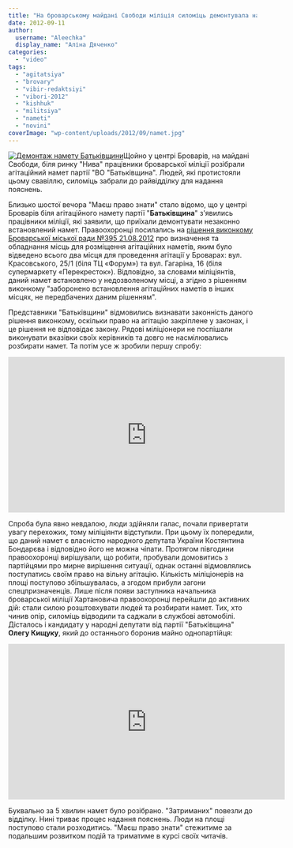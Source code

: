 ```yaml
---
title: "На броварському майдані Свободи міліція силоміць демонтувала намет \"Батьківщини\" - ВІДЕО"
date: 2012-09-11
author: 
  username: "Aleechka"
  display_name: "Аліна Дяченко"
categories: 
  - "video"
tags: 
  - "agitatsiya"
  - "brovary"
  - "vibir-redaktsiyi"
  - "vibori-2012"
  - "kishhuk"
  - "militsiya"
  - "nameti"
  - "novini"
coverImage: "wp-content/uploads/2012/09/namet.jpg"
---
```


[![](https://mpz.brovary.org/wp-content/uploads/2012/09/namet.jpg "Демонтаж намету Батьківщини")](https://mpz.brovary.org/wp-content/uploads/2012/09/namet.jpg)Щойно у центрі Броварів, на майдані Свободи, біля ринку "Нива" працівники броварської міліції розібрали агітаційний намет партії "ВО "Батьківщина". Людей, які протистояли цьому свавіллю, силоміць забрали до райвідділку для надання пояснень.

Близько шостої вечора "Маєш право знати" стало відомо, що у центрі Броварів біля агітаційного намету партії "**Батьківщина**" з'явились працівники міліції, які заявили, що приїхали демонтувати незаконно встановлений намет. Правоохоронці посилались на [рішення виконкому Броварської міської ради №395 21.08.2012](http://docs.brovary.org/p3929/21.08.2012/395) про визначення та обладнання місць для розміщення агітаційних наметів, яким було відведено всього два місця для проведення агітації у Броварах: вул. Красовського, 25/1 (біля ТЦ «Форум») та вул. Гагаріна, 16 (біля супермаркету «Перекресток»). Відповідно, за словами міліціянтів, даний намет встановлено у недозволеному місці, а згідно з рішенням виконкому "заборонено встановлення агітаційних наметів в інших місцях, не передбачених даним рішенням".

Представники "Батьківщини" відмовились визнавати законність даного рішення виконкому, оскільки право на агітацію закріплене у законах, і це рішення не відповідає закону. Рядові міліціонери не поспішали виконувати вказівки своїх керівників та довго не насмілювались розбирати намет. Та потім усе ж зробили першу спробу:

<iframe src="https://www.youtube.com/embed/OQGkY0-ZzTg" frameborder="0" width="560" height="315"></iframe>

Спроба була явно невдалою, люди здійняли галас, почали привертати увагу перехожих, тому міліціянти відступили. При цьому їх попередили, що даний намет є власністю народного депутата України Костянтина Бондарєва і відповідно його не можна чіпати. Протягом півгодини правоохоронці вирішували, що робити, пробували домовитись з партійцями про мирне вирішення ситуації, однак останні відмовлялись поступатись своїм право на вільну агітацію. Кількість міліціонерів на площі поступово збільшувалась, а згодом прибули загони спецпризначенців. Лише після появи заступника начальника броварської міліції Хартановича правоохоронці перейшли до активних дій: стали силою розштовхувати людей та розбирати намет. Тих, хто чинив опір, силоміць відводили та саджали в службові автомобілі. Дісталось і кандидату у народні депутати від партії "Батьківщина" **Олегу Кищуку**, який до останнього боронив майно однопартійця:

<iframe src="https://www.youtube.com/embed/fRvjgZKxFrs" frameborder="0" width="560" height="315"></iframe>

Буквально за 5 хвилин намет було розібрано. "Затриманих" повезли до відділку. Нині триває процес надання пояснень. Люди на площі поступово стали розходитись. "Маєш право знати" стежитиме за подальшим розвитком подій та триматиме в курсі своїх читачів.
